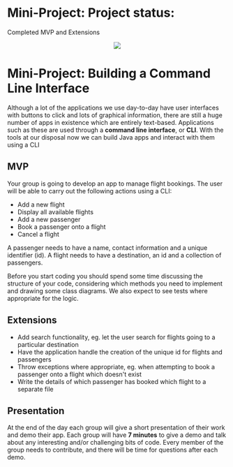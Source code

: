 # Mini-Project: Project status:

Completed MVP and Extensions 

<p align="center">
  <img src="https://www.findyello.com/wp/wp-content/uploads/2017/08/beach-day-1024x890.jpg
"/>
</p>


# Mini-Project: Building a Command Line Interface

Although a lot of the applications we use day-to-day have user interfaces with buttons to click and lots of graphical information, there are still a huge number of apps in existence which are entirely text-based. Applications such as these are used through a **command line interface**, or **CLI**. With the tools at our disposal now we can build Java apps and interact with them using a CLI


## MVP

Your group is going to develop an app to manage flight bookings. The user will be able to carry out the following actions using a CLI:

- Add a new flight
- Display all available flights
- Add a new passenger
- Book a passenger onto a flight
- Cancel a flight

A passenger needs to have a name, contact information and a unique identifier (id). A flight needs to have a destination, an id and a collection of passengers.

Before you start coding you should spend some time discussing the structure of your code, considering which methods you need to implement and drawing some class diagrams. We also expect to see tests where appropriate for the logic.


## Extensions

- Add search functionality, eg. let the user search for flights going to a particular destination
- Have the application handle the creation of the unique id for flights and passengers
- Throw exceptions where appropriate, eg. when attempting to book a passenger onto a flight which doesn't exist
- Write the details of which passenger has booked which flight to a separate file

## Presentation

At the end of the day each group will give a short presentation of their work and demo their app. Each group will have **7 minutes** to give a demo and talk about any interesting and/or challenging bits of code. Every member of the group needs to contribute, and there will be time for questions after each demo.
